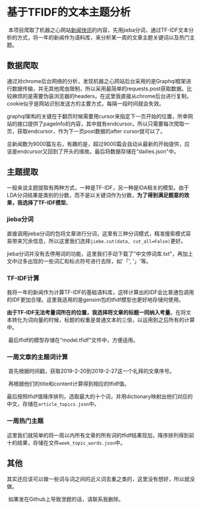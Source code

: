 # 基于TFIDF的文本主题分析

​	本项目爬取了机器之心网站[新闻快讯](https://www.jiqizhixin.com/dailies)的内容，先用jieba分词，通过TF-IDF文本分析的方式，将一年的新闻作为语料库，来分析某一周的文章主题关键词以及热门主题。

## 数据爬取

​	通过对chrome后台网络的分析，发现机器之心网站后台采用的是Graphql框架进行数据传输，并无其他爬虫限制，所以采用最简单的requests.post获取数据。比较麻烦的是需要伪装浏览器的headers，在这里我直接从chrome后台进行复制，cookie似乎是网站识别发送方的主要方式，每隔一段时间就会失效。

​	graphql架构的关键在于翻页时候需要用cursor来指定下一页开始的位置，所幸网站的接口提供了pageInfo的内容，其中就有endcursor。所以只需要每次爬取一页，获取endcursor，作为下一页post数据的after cursor就可以了。

​	总新闻数为9000篇左右，有趣的是，超过9000篇会自动从最新的开始提供，应该是endcursor又回到了开头的缘故。最后将数据存储在“dailies.json"中。

## 主题提取

​	一般来说主题提取有两种方式，一种是TF-IDF，另一种是lDA相关的模型。由于LDA分词结果是类别的分数，而不是以关键词作为分数，**为了得到满足题意的效果，我选择了TF-IDF模型**。

### jieba分词

​	直接调用jieba分词的包将文章进行分词，这里有三种分词模式，精准搜索模式容易带来冗余信息，所以这里我们选择`jiebe.cut(data, cut_all=False)`更好。

​	jieba分词并没有去停用词的功能，这里我们手动下载了”中文停词库.txt"，再加上文中过多出现的一些词汇和标点符号进行去除，如'「', '」'等。

### TF-IDF计算

​	我将一年的新闻作为计算TF-IDF的基础语料库，这样计算出的IDF会比普通包调用的IDF更加合理。这里我适用的是gensim包的tfidf模型也更好地存储何使用。

​	**由于TF-IDF无法考量词所在的位置，我选择将文章的标题一同纳入考量**。在将文本转化为词向量的时候，标题的权重是普通文本的三倍，以运用到之后所有的计算中。

​	最后tfidf的模型存储在“model.tfidf"文件中，方便适用。

### 一周文章的主题词计算

​	首先根据时间戳，获取2019-2-20到2019-2-27这一个礼拜的文章序号。

​	再根据他们的title和content计算得到相应的tfidf值。

​	最后按照tfidf值降序排列，选取最大的十个词，并用dictionary映射出他们对应的中文，存储在`article_topics.json`中。

### 一周热门主题

​	这里我们就简单的将一周以内所有文章的所有词的tfidf结果现加，降序排列得到前十的结果，存储在文件`week_topic_words.json`中。

##  其他

​	其实还应该可以做一些词与词之间的近义词去重之类的，这里没有想好，所以就没做。

​	如果发在Github上导致泄题的话，请联系我删除。

